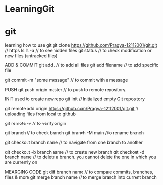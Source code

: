 # LearningGit
# git
learning how to use git
git clone https://github.com/Pragya-12112001/git.git // https
ls
ls -a // to see  hidden files
git status // to check modification or new files (untracked files)

ADD & COMMIT
git add . // to add all files
git add filename // to add specific file

git commit -m "some message"   // to commit with a message

PUSH
git push origin master // to push to remote repository. 

INIT used to create new repo
git init // Initialized empty Git repository 

git remote add origin https://github.com/Pragya-12112001/git.git // uploading files from local to github

git remote -v // to verify origin

git branch // to check branch
git branch -M main //to rename branch

git checkout branch name // to navigate from one branch to another

git checkout -b branch name // to create new branch
git checkout -d branch name // to delete a branch. you cannot delete the one in which you are currently on

MEARGING CODE
git diff branch name // to compare commits, branches, files & more
git merge branch name // to merge branch into current branch